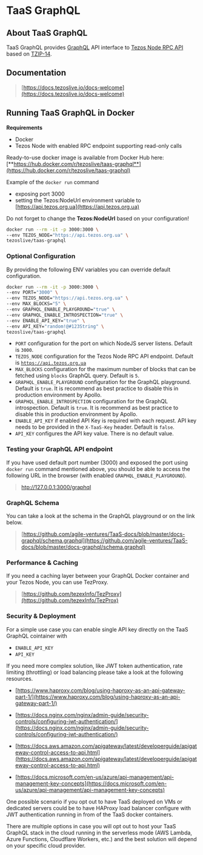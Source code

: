 # TaaS GraphQL

## About TaaS GraphQL

TaaS GraphQL provides [GraphQL](https://graphql.org/) API interface to [Tezos Node RPC API](https://tezos.gitlab.io/api/rpc.html) based on [TZIP-14](https://gitlab.com/tzip/tzip/-/blob/master/proposals/tzip-14/tzip-14.md).

## Documentation

> [https://docs.tezoslive.io/docs-welcome](https://docs.tezoslive.io/docs-welcome)

## Running TaaS GraphQL in Docker

**Requirements**

-   Docker
-   Tezos Node with enabled RPC endpoint supporting read-only calls

Ready-to-use docker image is available from Docker Hub here:
[**https://hub.docker.com/r/tezoslive/taas-graphql**](https://hub.docker.com/r/tezoslive/taas-graphql)

Example of the `docker run` command

-   exposing port 3000
-   setting the Tezos:NodeUrl environment variable to [https://api.tezos.org.ua](https://api.tezos.org.ua)

Do not forget to change the **Tezos:NodeUrl** based on your configuration!

```bash
docker run --rm -it -p 3000:3000 \
--env TEZOS_NODE="https://api.tezos.org.ua" \
tezoslive/taas-graphql
```

### Optional Configuration

By providing the following ENV variables you can override default configuration.

```bash
docker run --rm -it -p 3000:3000 \
--env PORT="3000" \
--env TEZOS_NODE="https://api.tezos.org.ua" \
--env MAX_BLOCKS="5" \
--env GRAPHQL_ENABLE_PLAYGROUND="true" \
--env GRAPHQL_ENABLE_INTROSPECTION="true" \
--env ENABLE_API_KEY="true" \
--env API_KEY="random!@#123String" \
tezoslive/taas-graphql
```

-   `PORT` configuration for the port on which NodeJS server listens. Default is `3000`.
-   `TEZOS_NODE` configuration for the Tezos Node RPC API endpoint. Default is [`https://api.tezos.org.ua`](https://api.tezos.org.ua)
-   `MAX_BLOCKS` configuration for the maximum number of blocks that can be fetched using `blocks` GraphQL query. Default is `5`.
-   `GRAPHQL_ENABLE_PLAYGROUND` configuration for the GraphQL playground. Default is `true`. It is recommend as best practice to disable this in production environment by Apollo.
-   `GRAPHQL_ENABLE_INTROSPECTION` configuration for the GraphQL introspection. Default is `true`. It is recommend as best practice to disable this in production environment by Apollo.
-   `ENABLE_API_KEY` if enabled API Key is required with each request. API key needs to be provided in the `X-TaaS-Key` header. Default is `false`.
-   `API_KEY` configures the API key value. There is no default value.

### Testing your GraphQL API endpoint

If you have used default port number \(3000\) and exposed the port using `docker run` command mentioned above, you should be able to access the following URL in the browser \(with enabled `GRAPHQL_ENABLE_PLAYGROUND`\).

> [htp://127.0.0.1:3000/graphql](htp://127.0.0.1:3000/graphql)

### GraphQL Schema

You can take a look at the schema in the GraphQL playground or on the link below.

> [https://github.com/agile-ventures/TaaS-docs/blob/master/docs-graphql/schema.graphql](https://github.com/agile-ventures/TaaS-docs/blob/master/docs-graphql/schema.graphql)

### Performance & Caching

If you need a caching layer between your GraphQL Docker container and your Tezos Node, you can use TezProxy.

> [https://github.com/tezexInfo/TezProxy](https://github.com/tezexInfo/TezProx)

### Security & Deployment

For a simple use case you can enable single API key directly on the TaaS GraphQL cointainer with

-   `ENABLE_API_KEY`
-   `API_KEY`

If you need more complex solution, like JWT token authentication, rate limiting \(throttling\) or load balancing please take a look at the following resources.

-   [https://www.haproxy.com/blog/using-haproxy-as-an-api-gateway-part-1/](https://www.haproxy.com/blog/using-haproxy-as-an-api-gateway-part-1/)

-   [https://docs.nginx.com/nginx/admin-guide/security-controls/configuring-jwt-authentication/](https://docs.nginx.com/nginx/admin-guide/security-controls/configuring-jwt-authentication/)

-   [https://docs.aws.amazon.com/apigateway/latest/developerguide/apigateway-control-access-to-api.html](https://docs.aws.amazon.com/apigateway/latest/developerguide/apigateway-control-access-to-api.html)

-   [https://docs.microsoft.com/en-us/azure/api-management/api-management-key-concepts](https://docs.microsoft.com/en-us/azure/api-management/api-management-key-concepts)

One possible scenario if you opt out to have TaaS deployed on VMs or dedicated servers could be to have HAProxy load balancer configure with JWT authentication running in from of the TaaS docker containers.

There are multiple options in case you will opt out to host your TaaS GraphQL stack in the cloud running in the serverless mode \(AWS Lambda, Azure Functions, Cloudflare Workers, etc.\) and the best solution will depend on your specific cloud provider.
